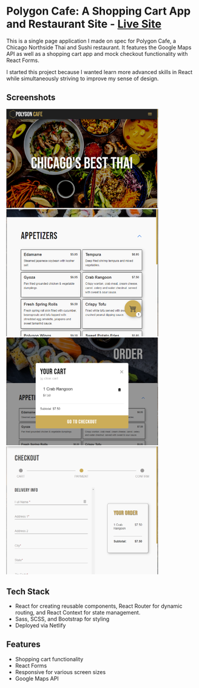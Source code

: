 
# Polygon Cafe: A Shopping Cart App and Restaurant Site - [Live Site][liveSite]

This is a single page application I made on spec for Polygon Cafe, a Chicago Northside Thai and Sushi restaurant. It features the Google Maps API as well as a shopping cart app and mock checkout functionality with React Forms.

I started this project because I wanted learn more advanced skills in React while simultaneously striving to improve my sense of design. 

## Screenshots

<img src="src/img/Screenshots/Hero1.PNG" width="400px">

<img src="src/img/Screenshots/Menu.PNG" width="400px">

<img src="src/img/Screenshots/Cart.PNG" width="400px">

<img src="src/img/Screenshots/Checkout.PNG" width="400px">

## Tech Stack

- React for creating reusable components, React Router for dynamic routing, and React Context for state management.
- Sass, SCSS, and Bootstrap for styling
- Deployed via Netlify


## Features

- Shopping cart functionality
- React Forms
- Responsive for various screen sizes
- Google Maps API


[liveSite]: https://youthful-meninsky-8736bf.netlify.app/
